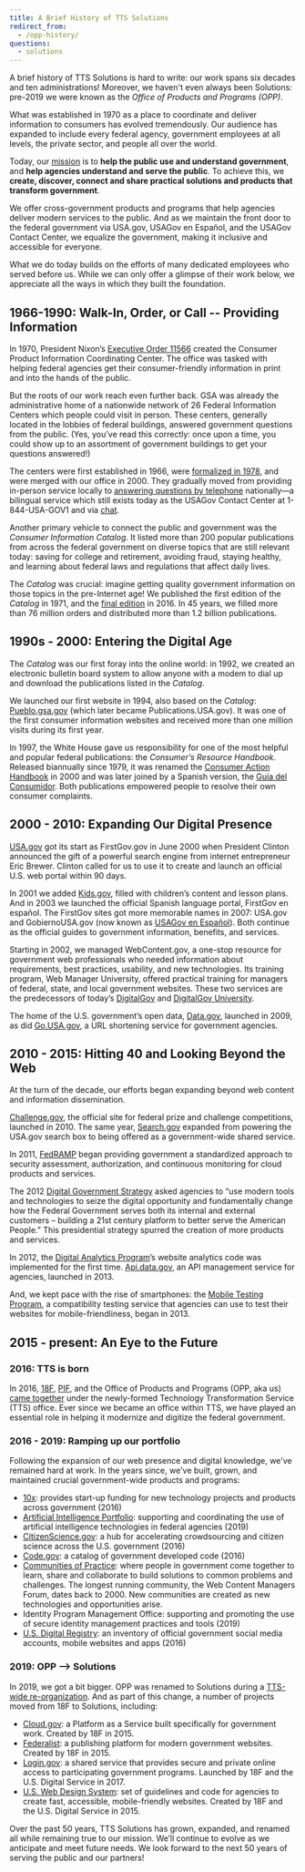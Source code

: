 ```yaml
---
title: A Brief History of TTS Solutions
redirect_from:
  - /opp-history/
questions:
  - solutions
---
```


A brief history of TTS Solutions is hard to write: our work spans six decades and ten administrations! Moreover, we haven't even always been Solutions: pre-2019 we were known as the _Office of Products and Programs (OPP)_.

What was established in 1970 as a place to coordinate and deliver information to consumers has evolved tremendously. Our audience has expanded to include every federal agency, government employees at all levels, the private sector, and people all over the world.

Today, our [mission]({{site.baseurl}}/office-of-solutions/#our-mission-and-purpose) is to **help the public use and understand government**, and **help agencies understand and serve the public**. To achieve this, we **create, discover, connect and share practical solutions and products that transform government**.

We offer cross-government products and programs that help agencies deliver modern services to the public. And as we maintain the front door to the federal government via USA.gov, USAGov en Español, and the USAGov Contact Center, we equalize the government, making it inclusive and accessible for everyone.

What we do today builds on the efforts of many dedicated employees who served before us. While we can only offer a glimpse of their work below, we appreciate all the ways in which they built the foundation.

## 1966-1990: Walk-In, Order, or Call -- Providing Information

In 1970, President Nixon’s [Executive Order 11566](https://www.archives.gov/federal-register/codification/executive-order/11566.html) created the Consumer Product Information Coordinating Center. The office was tasked with helping federal agencies get their consumer-friendly information in print and into the hands of the public.

But the roots of our work reach even further back. GSA was already the administrative home of a nationwide network of 26 Federal Information Centers which people could visit in person. These centers, generally located in the lobbies of federal buildings, answered government questions from the public. (Yes, you’ve read this correctly: once upon a time, you could show up to an assortment of government buildings to get your questions answered!)

The centers were first established in 1966, were [formalized in 1978](https://www.gpo.gov/fdsys/pkg/STATUTE-92/pdf/STATUTE-92-Pg1641.pdf), and were merged with our office in 2000. They gradually moved from providing in-person service locally to [answering questions by telephone](https://www.usa.gov/phone) nationally—a bilingual service which still exists today as the USAGov Contact Center at 1-844-USA-GOV1 and via [chat](https://www.usa.gov/chat).

Another primary vehicle to connect the public and government was the _Consumer Information Catalog_. It listed more than 200 popular publications from across the federal government on diverse topics that are still relevant today: saving for college and retirement, avoiding fraud, staying healthy, and learning about federal laws and regulations that affect daily lives.

The _Catalog_ was crucial: imagine getting quality government information on those topics in the pre-Internet age! We published the first edition of the _Catalog_ in 1971, and the [final edition](https://drive.google.com/file/d/0B812FdtUF1KxbXVLakIzeHlYUVk/view) in 2016. In 45 years, we filled more than 76 million orders and distributed more than 1.2 billion publications.

## 1990s - 2000: Entering the Digital Age

The _Catalog_ was our first foray into the online world: in 1992, we created an electronic bulletin board system to allow anyone with a modem to dial up and download the publications listed in the _Catalog_.

We launched our first website in 1994, also based on the _Catalog_: [Pueblo.gsa.gov](https://web.archive.org/web/19970214004105/http://www.pueblo.gsa.gov/) (which later became Publications.USA.gov). It was one of the first consumer information websites and received more than one million visits during its first year.

In 1997, the White House gave us responsibility for one of the most helpful and popular federal publications: the _Consumer’s Resource Handbook_. Released biannually since 1979, it was renamed the [Consumer Action Handbook](https://web.archive.org/web/20190810233837/https://app_usa_prod_eqffnyamdzrb.s3.amazonaws.com/Consumer_Action_Handbook_2017.pdf?Rc37jX4tB8.5H.5oHzSSu_LcEYFcjzpC) in 2000 and was later joined by a Spanish version, the [Guía del Consumidor](https://drive.google.com/file/d/0B64-A1A3hX29ZERrV3cxQUhZcEE/view?usp=sharing&resourcekey=0-9P0D8xh9vdnsxBiRU4YO7w). Both publications empowered people to resolve their own consumer complaints.

## 2000 - 2010: Expanding Our Digital Presence

[USA.gov](https://www.usa.gov/) got its start as FirstGov.gov in June 2000 when President Clinton announced the gift of a powerful search engine from internet entrepreneur Eric Brewer. Clinton called for us to use it to create and launch an official U.S. web portal within 90 days.

In 2001 we added [Kids.gov](https://web.archive.org/web/20160327075216/https://kids.usa.gov/), filled with children’s content and lesson plans. And in 2003 we launched the official Spanish language portal, FirstGov en español. The FirstGov sites got more memorable names in 2007: USA.gov and GobiernoUSA.gov (now known as [USAGov en Español](https://gobierno.usa.gov/)). Both continue as the official guides to government information, benefits, and services.

Starting in 2002, we managed WebContent.gov, a one-stop resource for government web professionals who needed information about requirements, best practices, usability, and new technologies. Its training program, Web Manager University, offered practical training for managers of federal, state, and local government websites. These two services are the predecessors of today’s [DigitalGov](https://digital.gov/) and [DigitalGov University](https://digital.gov/digitalgov-university/).

The home of the U.S. government’s open data, [Data.gov](https://www.data.gov/), launched in 2009, as did [Go.USA.gov](https://go.usa.gov/), a URL shortening service for government agencies.

## 2010 - 2015: Hitting 40 and Looking Beyond the Web

At the turn of the decade, our efforts began expanding beyond web content and information dissemination.

[Challenge.gov](https://www.challenge.gov/), the official site for federal prize and challenge competitions, launched in 2010. The same year, [Search.gov](https://search.gov/) expanded from powering the USA.gov search box to being offered as a government-wide shared service.

In 2011, [FedRAMP](https://www.fedramp.gov/) began providing government a standardized approach to security assessment, authorization, and continuous monitoring for cloud products and services.

The 2012 [Digital Government Strategy](https://obamawhitehouse.archives.gov/sites/default/files/omb/egov/digital-government/digital-government.html) asked agencies to “use modern tools and technologies to seize the digital opportunity and fundamentally change how the Federal Government serves both its internal and external customers – building a 21st century platform to better serve the American People.” This presidential strategy spurred the creation of more products and services.

In 2012, the [Digital Analytics Program](https://digital.gov/dap/)’s website analytics code was implemented for the first time. [Api.data.gov](https://api.data.gov/), an API management service for agencies, launched in 2013.

And, we kept pace with the rise of smartphones: the [Mobile Testing Program](https://digital.gov/services/mobile-application-testing-program/), a compatibility testing service that agencies can use to test their websites for mobile-friendliness, began in 2013.

## 2015 - present: An Eye to the Future

### 2016: TTS is born

In 2016, [18F]({{site.baseurl}}/18f-history-and-values/), [PIF](https://presidentialinnovationfellows.gov/), and the Office of Products and Programs (OPP, aka us) [came together](https://www.fedscoop.com/gsa-launches-technology-service-line/) under the newly-formed Technology Transformation Service (TTS) office. Ever since we became an office within TTS, we have played an essential role in helping it modernize and digitize the federal government.

### 2016 - 2019: Ramping up our portfolio

Following the expansion of our web presence and digital knowledge, we've remained hard at work. In the years since, we've built, grown, and maintained crucial government-wide products and programs:

- [10x](https://10x.gsa.gov/): provides start-up funding for new technology projects and products across government (2016)
- [Artificial Intelligence Portfolio](https://digital.gov/communities/artificial-intelligence/): supporting and coordinating the use of artificial intelligence technologies in federal agencies (2019)
- [CitizenScience.gov](https://www.citizenscience.gov/): a hub for accelerating crowdsourcing and citizen science across the U.S. government (2016)
- [Code.gov](https://code.gov/): a catalog of government developed code (2016)
- [Communities of Practice](https://digital.gov/communities/): where people in government come together to learn, share and collaborate to build solutions to common problems and challenges. The longest running community, the Web Content Managers Forum, dates back to 2000. New communities are created as new technologies and opportunities arise.
- Identity Program Management Office: supporting and promoting the use of secure identity management practices and tools (2019)
- [U.S. Digital Registry](https://digital.gov/services/u-s-digital-registry/): an inventory of official government social media accounts, mobile websites and apps (2016)

### 2019: OPP --> Solutions

In 2019, we got a bit bigger. OPP was renamed to Solutions during a [TTS-wide re-organization](https://www.fedscoop.com/gsa-tts-restructuring-anil-cheriyan/). And as part of this change, a number of projects moved from 18F to Solutions, including:

- [Cloud.gov](https://cloud.gov/): a Platform as a Service built specifically for government work. Created by 18F in 2015.
- [Federalist](https://federalist.18f.gov/): a publishing platform for modern government websites. Created by 18F in 2015.
- [Login.gov](https://login.gov/): a shared service that provides secure and private online access to participating government programs. Launched by 18F and the U.S. Digital Service in 2017.
- [U.S. Web Design System](https://designsystem.digital.gov/): set of guidelines and code for agencies to create fast, accessible, mobile-friendly websites. Created by 18F and the U.S. Digital Service in 2015.

Over the past 50 years, TTS Solutions has grown, expanded, and renamed all while remaining true to our mission. We’ll continue to evolve as we anticipate and meet future needs. We look forward to the next 50 years of serving the public and our partners!
